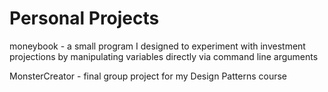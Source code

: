 # Personal Projects

moneybook - a small program I designed to experiment with investment projections by manipulating variables directly via command line arguments

MonsterCreator - final group project for my Design Patterns course
